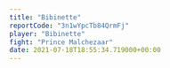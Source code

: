 ```yaml
---
title: "Bibinette"
reportCode: "3n1wYpcTb84QrmFj"
player: "Bibinette"
fight: "Prince Malchezaar"
date: 2021-07-18T18:55:34.719000+00:00
---
```

